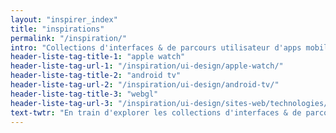 ```yaml
---
layout: "inspirer_index"
title: "inspirations"
permalink: "/inspiration/"
intro: "Collections d'interfaces & de parcours utilisateur d'apps mobile, web et d'objets plus ou moins connectés."
header-liste-tag-title-1: "apple watch"
header-liste-tag-url-1: "/inspiration/ui-design/apple-watch/"
header-liste-tag-title-2: "android tv"
header-liste-tag-url-2: "/inspiration/ui-design/android-tv/"
header-liste-tag-title-3: "webgl"
header-liste-tag-url-3: "/inspiration/ui-design/sites-web/technologies/webgl/"
text-twtr: "En train d'explorer les collections d'interfaces & de parcours utilisateur du @MagDuWebdesign 🔍😮🆒👌💫✨"
---
```

